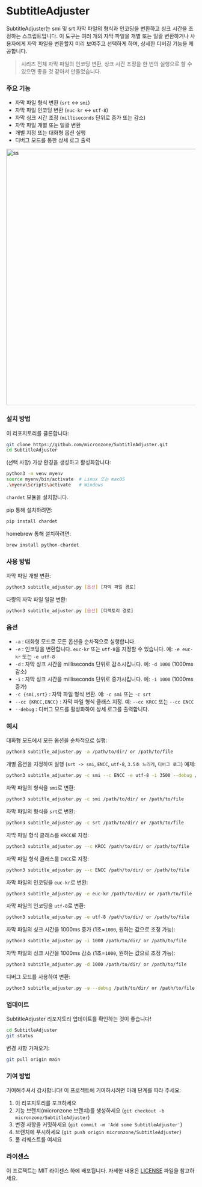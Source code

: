 # SubtitleAdjuster

SubtitleAdjuster는 smi 및 srt 자막 파일의 형식과 인코딩을 변환하고 싱크 시간을 조정하는 스크립트입니다. 이 도구는 여러 개의 자막 파일을 개별 또는 일괄 변환하거나 사용자에게 자막 파일을 변환할지 미리 보여주고 선택하게 하며, 상세한 디버깅 기능을 제공합니다.

> 시리즈 전체 자막 파일의 인코딩 변환, 싱크 시간 조정을 한 번의 실행으로 할 수 있으면 좋을 것 같아서 만들었습니다.


### 주요 기능

- 자막 파일 형식 변환 (`srt` ↔ `smi`)
- 자막 파일 인코딩 변환 (`euc-kr` ↔ `utf-8`)
- 자막 싱크 시간 조정 (`milliseconds` 단위로 증가 또는 감소)
- 자막 파일 개별 또는 일괄 변환
- 개별 지정 또는 대화형 옵션 실행
- 디버그 모드를 통한 상세 로그 출력

<img width="682" alt="ss" src="https://github.com/micronzone/SubtitleAdjuster/assets/47780105/12bae087-f04f-4b54-95df-46a3936d4f97">

### 설치 방법

이 리포지토리를 클론합니다:
  ```sh
  git clone https://github.com/micronzone/SubtitleAdjuster.git
  cd SubtitleAdjuster
  ```

(선택 사항) 가상 환경을 생성하고 활성화합니다:
  ```sh
  python3 -m venv myenv
  source myenv/bin/activate  # Linux 또는 macOS
  .\myenv\Scripts\activate   # Windows
  ```

`chardet` 모듈을 설치합니다.

pip 통해 설치하려면:
```sh
pip install chardet
```

homebrew 통해 설치하려면:
```sh
brew install python-chardet
```

### 사용 방법

자막 파일 개별 변환:
```sh
python3 subtitle_adjuster.py [옵션] [자막 파일 경로]
```

다량의 자막 파일 일괄 변환:
```sh
python3 subtitle_adjuster.py [옵션] [디렉토리 경로]
```

### 옵션

- `-a` : 대화형 모드로 모든 옵션을 순차적으로 실행합니다.
- `-e` : 인코딩을 변환합니다. `euc-kr` 또는 `utf-8`을 지정할 수 있습니다. 예: `-e euc-kr` 또는 `-e utf-8`
- `-d` : 자막 싱크 시간을 milliseconds 단위로 감소시킵니다. 예: `-d 1000` (1000ms 감소)
- `-i` : 자막 싱크 시간을 milliseconds 단위로 증가시킵니다. 예: `-i 1000` (1000ms 증가)
- `-c {smi,srt}` : 자막 파일 형식 변환. 예: `-c smi` 또는 `-c srt`
- `--cc {KRCC,ENCC}` : 자막 파일 형식 클래스 지정. 예: `--cc KRCC` 또는 `--cc ENCC`
- `--debug` : 디버그 모드를 활성화하여 상세 로그를 출력합니다.

### 예시

대화형 모드에서 모든 옵션을 순차적으로 실행:
```sh
python3 subtitle_adjuster.py -a /path/to/dir/ or /path/to/file
```

개별 옵션을 지정하여 실행 (`srt -> smi`, `ENCC`, `utf-8`, `3.5초 느리게`, `디버그 로그`) 예제:
```sh
python3 subtitle_adjuster.py -c smi --c ENCC -e utf-8 -i 3500 --debug /path/to/dir/ or /path/to/file
```

자막 파일의 형식을 `smi`로 변환:
```sh
python3 subtitle_adjuster.py -c smi /path/to/dir/ or /path/to/file
```

자막 파일의 형식을 `srt`로 변환:
```sh
python3 subtitle_adjuster.py -c srt /path/to/dir/ or /path/to/file
```

자막 파일 형식 클래스를 `KRCC`로 지정:
```sh
python3 subtitle_adjuster.py --c KRCC /path/to/dir/ or /path/to/file
```

자막 파일 형식 클래스를 `ENCC`로 지정:
```sh
python3 subtitle_adjuster.py --c ENCC /path/to/dir/ or /path/to/file
```

자막 파일의 인코딩을 `euc-kr`로 변환:
```sh
python3 subtitle_adjuster.py -e euc-kr /path/to/dir/ or /path/to/file
```

자막 파일의 인코딩을 `utf-8`로 변환:
```sh
python3 subtitle_adjuster.py -e utf-8 /path/to/dir/ or /path/to/file
```

자막 파일의 싱크 시간을 1000ms 증가 (1초=`1000`, 원하는 값으로 조정 가능):
```sh
python3 subtitle_adjuster.py -i 1000 /path/to/dir/ or /path/to/file
```

자막 파일의 싱크 시간을 1000ms 감소 (1초=`1000`, 원하는 값으로 조정 가능):
```sh
python3 subtitle_adjuster.py -d 1000 /path/to/dir/ or /path/to/file
```

디버그 모드를 사용하여 변환:
```sh
python3 subtitle_adjuster.py -a --debug /path/to/dir/ or /path/to/file
```

### 업데이트

SubtitleAdjuster 리포지토리 업데이트를 확인하는 것이 좋습니다!

```sh
cd SubtitleAdjuster
git status
```

변경 사항 가져오기:

```sh
git pull origin main
```

### 기여 방법

기여해주셔서 감사합니다! 이 프로젝트에 기여하시려면 아래 단계를 따라 주세요:

1. 이 리포지토리를 포크하세요
2. 기능 브랜치(micronzone 브랜치)를 생성하세요 (`git checkout -b micronzone/SubtitleAdjuster`)
3. 변경 사항을 커밋하세요 (`git commit -m 'Add some SubtitleAdjuster'`)
4. 브랜치에 푸시하세요 (`git push origin micronzone/SubtitleAdjuster`)
5. 풀 리퀘스트를 여세요

### 라이센스

이 프로젝트는 MIT 라이센스 하에 배포됩니다. 자세한 내용은 [LICENSE](LICENSE) 파일을 참고하세요.
